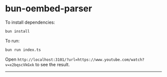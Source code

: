 # bun-oembed-parser

To install dependencies:

```bash
bun install
```

To run:

```bash
bun run index.ts
```

Open `http://localhost:3101/?url=https://www.youtube.com/watch?v=x2bqscVkGxk` to see the result.

---
